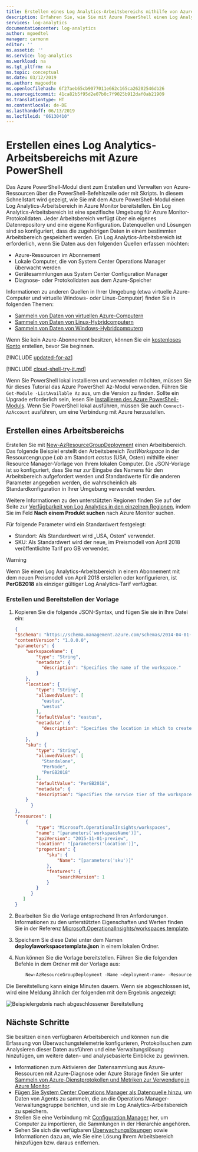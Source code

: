 ```yaml
---
title: Erstellen eines Log Analytics-Arbeitsbereichs mithilfe von Azure PowerShell | Microsoft-Dokumentation
description: Erfahren Sie, wie Sie mit Azure PowerShell einen Log Analytics-Arbeitsbereich erstellen, um Verwaltungslösungen und die Datensammlung in Ihren cloudbasierten und lokalen Umgebungen zu aktivieren.
services: log-analytics
documentationcenter: log-analytics
author: mgoedtel
manager: carmonm
editor: ''
ms.assetid: ''
ms.service: log-analytics
ms.workload: na
ms.tgt_pltfrm: na
ms.topic: conceptual
ms.date: 03/12/2019
ms.author: magoedte
ms.openlocfilehash: 6f27aeb65cb9077011e662c165ca26202546db26
ms.sourcegitcommit: 41ca82b5f95d2e07b0c7f9025b912daf0ab21909
ms.translationtype: HT
ms.contentlocale: de-DE
ms.lasthandoff: 06/13/2019
ms.locfileid: "66130410"
---
```

# <a name="create-a-log-analytics-workspace-with-azure-powershell"></a>Erstellen eines Log Analytics-Arbeitsbereichs mit Azure PowerShell

Das Azure PowerShell-Modul dient zum Erstellen und Verwalten von Azure-Ressourcen über die PowerShell-Befehlszeile oder mit Skripts. In diesem Schnellstart wird gezeigt, wie Sie mit dem Azure PowerShell-Modul einen Log Analytics-Arbeitsbereich in Azure Monitor bereitstellen. Ein Log Analytics-Arbeitsbereich ist eine spezifische Umgebung für Azure Monitor-Protokolldaten. Jeder Arbeitsbereich verfügt über ein eigenes Datenrepository und eine eigene Konfiguration. Datenquellen und Lösungen sind so konfiguriert, dass die zugehörigen Daten in einem bestimmten Arbeitsbereich gespeichert werden. Ein Log Analytics-Arbeitsbereich ist erforderlich, wenn Sie Daten aus den folgenden Quellen erfassen möchten:

* Azure-Ressourcen im Abonnement  
* Lokale Computer, die von System Center Operations Manager überwacht werden  
* Gerätesammlungen aus System Center Configuration Manager  
* Diagnose- oder Protokolldaten aus dem Azure-Speicher  
 
Informationen zu anderen Quellen in Ihrer Umgebung (etwa virtuelle Azure-Computer und virtuelle Windows- oder Linux-Computer) finden Sie in folgenden Themen:

* [Sammeln von Daten von virtuellen Azure-Computern](../learn/quick-collect-azurevm.md)
* [Sammeln von Daten von Linux-Hybridcomputern](../learn/quick-collect-linux-computer.md)
* [Sammeln von Daten von Windows-Hybridcomputern](quick-collect-windows-computer.md)

Wenn Sie kein Azure-Abonnement besitzen, können Sie ein [kostenloses Konto](https://azure.microsoft.com/free/?WT.mc_id=A261C142F) erstellen, bevor Sie beginnen.

[!INCLUDE [updated-for-az](../../../includes/updated-for-az.md)]

[!INCLUDE [cloud-shell-try-it.md](../../../includes/cloud-shell-try-it.md)]

Wenn Sie PowerShell lokal installieren und verwenden möchten, müssen Sie für dieses Tutorial das Azure PowerShell Az-Modul verwenden. Führen Sie `Get-Module -ListAvailable Az` aus, um die Version zu finden. Sollte ein Upgrade erforderlich sein, lesen Sie [Installieren des Azure PowerShell-Moduls](/powershell/azure/install-az-ps). Wenn Sie PowerShell lokal ausführen, müssen Sie auch `Connect-AzAccount` ausführen, um eine Verbindung mit Azure herzustellen.

## <a name="create-a-workspace"></a>Erstellen eines Arbeitsbereichs
Erstellen Sie mit [New-AzResourceGroupDeployment](/powershell/module/az.resources/new-azresourcegroupdeployment) einen Arbeitsbereich. Das folgende Beispiel erstellt den Arbeitsbereich *TestWorkspace* in der Ressourcengruppe *Lab* am Standort *eastus* (USA, Osten) mithilfe einer Resource Manager-Vorlage von Ihrem lokalen Computer. Die JSON-Vorlage ist so konfiguriert, dass Sie nur zur Eingabe des Namens für den Arbeitsbereich aufgefordert werden und Standardwerte für die anderen Parameter angegeben werden, die wahrscheinlich als Standardkonfiguration in Ihrer Umgebung verwendet werden. 

Weitere Informationen zu den unterstützten Regionen finden Sie auf der Seite zur [Verfügbarkeit von Log Analytics in den einzelnen Regionen](https://azure.microsoft.com/regions/services/), indem Sie im Feld **Nach einem Produkt suchen** nach Azure Monitor suchen. 

Für folgende Parameter wird ein Standardwert festgelegt:

* Standort: Als Standardwert wird „USA, Osten“ verwendet.
* SKU: Als Standardwert wird der neue, im Preismodell von April 2018 veröffentlichte Tarif pro GB verwendet.

>[!WARNING]
>Wenn Sie einen Log Analytics-Arbeitsbereich in einem Abonnement mit dem neuen Preismodell von April 2018 erstellen oder konfigurieren, ist **PerGB2018** als einziger gültiger Log Analytics-Tarif verfügbar. 
>

### <a name="create-and-deploy-template"></a>Erstellen und Bereitstellen der Vorlage

1. Kopieren Sie die folgende JSON-Syntax, und fügen Sie sie in Ihre Datei ein:

    ```json
    {
    "$schema": "https://schema.management.azure.com/schemas/2014-04-01-preview/deploymentTemplate.json#",
    "contentVersion": "1.0.0.0",
    "parameters": {
        "workspaceName": {
            "type": "String",
            "metadata": {
              "description": "Specifies the name of the workspace."
            }
        },
        "location": {
            "type": "String",
            "allowedValues": [
              "eastus",
              "westus"
            ],
            "defaultValue": "eastus",
            "metadata": {
              "description": "Specifies the location in which to create the workspace."
            }
        },
        "sku": {
            "type": "String",
            "allowedValues": [
              "Standalone",
              "PerNode",
              "PerGB2018"
            ],
            "defaultValue": "PerGB2018",
            "metadata": {
            "description": "Specifies the service tier of the workspace: Standalone, PerNode, Per-GB"
        }
          }
    },
    "resources": [
        {
            "type": "Microsoft.OperationalInsights/workspaces",
            "name": "[parameters('workspaceName')]",
            "apiVersion": "2015-11-01-preview",
            "location": "[parameters('location')]",
            "properties": {
                "sku": {
                    "Name": "[parameters('sku')]"
                },
                "features": {
                    "searchVersion": 1
                }
            }
          }
       ]
    }
    ```

2. Bearbeiten Sie die Vorlage entsprechend Ihren Anforderungen. Informationen zu den unterstützten Eigenschaften und Werten finden Sie in der Referenz [Microsoft.OperationalInsights/workspaces template](https://docs.microsoft.com/azure/templates/microsoft.operationalinsights/workspaces). 
3. Speichern Sie diese Datei unter dem Namen **deploylaworkspacetemplate.json** in einem lokalen Ordner.   
4. Nun können Sie die Vorlage bereitstellen. Führen Sie die folgenden Befehle in dem Ordner mit der Vorlage aus:

    ```powershell
        New-AzResourceGroupDeployment -Name <deployment-name> -ResourceGroupName <resource-group-name> -TemplateFile deploylaworkspacetemplate.json
    ```

Die Bereitstellung kann einige Minuten dauern. Wenn sie abgeschlossen ist, wird eine Meldung ähnlich der folgenden mit dem Ergebnis angezeigt:

![Beispielergebnis nach abgeschlossener Bereitstellung](media/quick-create-workspace-posh/template-output-01.png)

## <a name="next-steps"></a>Nächste Schritte
Sie besitzen einen verfügbaren Arbeitsbereich und können nun die Erfassung von Überwachungstelemetrie konfigurieren, Protokollsuchen zum Analysieren dieser Daten ausführen und eine Verwaltungslösung hinzufügen, um weitere daten- und analysebasierte Einblicke zu gewinnen.  

* Informationen zum Aktivieren der Datensammlung aus Azure-Ressourcen mit Azure-Diagnose oder Azure Storage finden Sie unter [Sammeln von Azure-Dienstprotokollen und Metriken zur Verwendung in Azure Monitor](../platform/collect-azure-metrics-logs.md).  
* [Fügen Sie System Center Operations Manager als Datenquelle hinzu](../platform/om-agents.md), um Daten von Agents zu sammeln, die an die Operations Manager-Verwaltungsgruppe berichten, und sie im Log Analytics-Arbeitsbereich zu speichern.  
* Stellen Sie eine Verbindung mit [Configuration Manager](../platform/collect-sccm.md) her, um Computer zu importieren, die Sammlungen in der Hierarchie angehören.  
* Sehen Sie sich die verfügbaren [Überwachungslösungen](../insights/solutions.md) sowie Informationen dazu an, wie Sie eine Lösung Ihrem Arbeitsbereich hinzufügen bzw. daraus entfernen.
